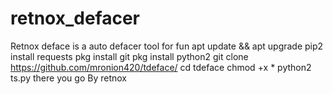 # retnox_defacer
Retnox deface is a auto defacer tool for fun apt update &amp;&amp; apt upgrade pip2 install requests pkg install git pkg install python2 git clone https://github.com/mronion420/tdeface/ cd tdeface chmod +x * python2 ts.py  there you go  By retnox
